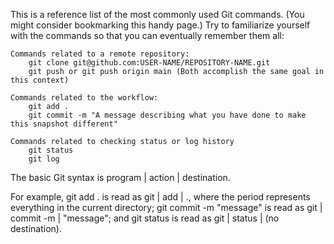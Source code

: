 This is a reference list of the most commonly used Git commands. (You might consider bookmarking this handy page.) Try to familiarize yourself with the commands so that you can eventually remember them all:

    Commands related to a remote repository:
        git clone git@github.com:USER-NAME/REPOSITORY-NAME.git
        git push or git push origin main (Both accomplish the same goal in this context)

    Commands related to the workflow:
        git add .
        git commit -m "A message describing what you have done to make this snapshot different"

    Commands related to checking status or log history
        git status
        git log

The basic Git syntax is program | action | destination.

For example,
    git add . is read as git | add | ., where the period represents everything in the current directory;
    git commit -m "message" is read as git | commit -m | "message"; and
    git status is read as git | status | (no destination).
